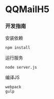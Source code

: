 # QQMailH5

### 开发指南


安装依赖

```
npm install
```

运行服务 

```
node server.js
```

编译JS

```
webpack
gulp

```
